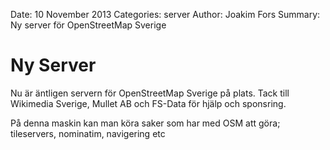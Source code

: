 Date: 10 November 2013
Categories: server
Author: Joakim Fors
Summary: Ny server för OpenStreetMap Sverige

# Ny Server

Nu är äntligen servern för OpenStreetMap Sverige på plats. Tack till Wikimedia Sverige, Mullet AB och FS-Data för hjälp och sponsring.

På denna maskin kan man köra saker som har med OSM att göra; tileservers, nominatim, navigering etc

